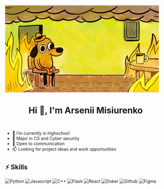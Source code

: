 <p align="center">
  <img src="assets/this_is_fine.jpg" width="600" alt="This is fine"/>
</p>
<div id="user-content-toc" align="center">
  <ul>
    <summary><h1> Hi 👋, I'm Arsenii Misiurenko </h1></summary>
  </ul>
</div><br>

 - 🔭 I’m currently in highschool
 - 🌱 Major in CS and Cyber security
 - 💬 Open to communication
 - 📫 Looking for project ideas and work opportunities

## ⚡ Skills
![Python](https://img.shields.io/badge/Python-FFD43B?style=for-the-badge&logo=python&logoColor=blue)
![Javascript](https://img.shields.io/badge/JavaScript-323330?style=for-the-badge&logo=javascript&logoColor=F7DF1E)
![C++](https://img.shields.io/badge/c++-%2300599C.svg?style=for-the-badge&logo=c%2B%2B&logoColor=white)
![Flask](https://img.shields.io/badge/Flask-000000?style=for-the-badge&logo=flask&logoColor=white)
![React](https://img.shields.io/badge/React-20232A?style=for-the-badge&logo=react&logoColor=61DAFB)
![Doker](https://img.shields.io/badge/Docker-2CA5E0?style=for-the-badge&logo=docker&logoColor=white)
![Github](https://img.shields.io/badge/GitHub-100000?style=for-the-badge&logo=github&logoColor=white)
![Figma](https://img.shields.io/badge/Figma-F24E1E?style=for-the-badge&logo=figma&logoColor=white)
